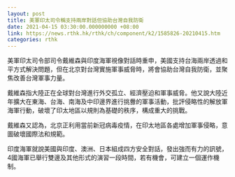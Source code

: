 ```yaml
---
layout: post
title: 美軍印太司令稱支持兩岸對話但協助台灣自我防衛
date: 2021-04-15 03:30:00.000000000 +08:00
link: https://news.rthk.hk/rthk/ch/component/k2/1585826-20210415.htm
categories: rthk
---
```


美軍印太司令部司令戴維森與印度海軍視像對話時重申，美國支持台海兩岸透過和平方式解決問題，但在北京對台灣實施軍事威脅時，將會協助台灣自我防衛，並聚焦改善台灣軍事力量。

戴維森指大陸正在全球對台灣進行外交孤立、經濟壓迫和軍事威脅。他又說大陸近年擴大在東海、台海、南海及中印邊界進行挑釁的軍事活動，批評侵略性的解放軍海軍行動，破壞了印太地區以規則為基礎的秩序，構成重大的挑戰。

戴維森又認為，北京正利用當前新冠病毒疫情，在印太地區各處增加軍事侵略，意圖破壞國際法和規範。

印度海軍就說美國與印度、澳洲、日本組成四方安全對話，發出強而有力的訊號，4國海軍已舉行雙邊及其他形式的演習一段時間，若有機會，可建立一個運作機制。
